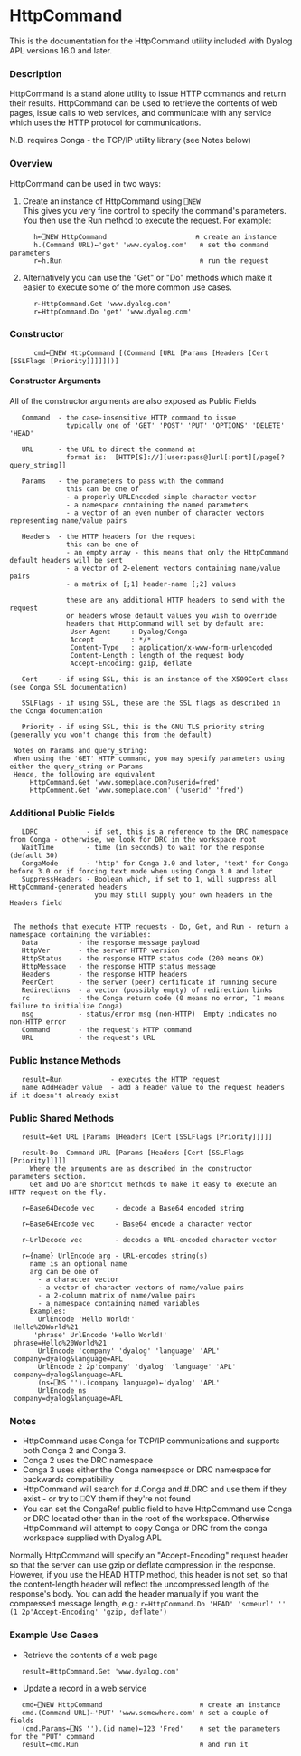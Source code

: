 # HttpCommand

This is the documentation for the HttpCommand utility included with Dyalog APL versions 16.0 and later.


### Description

 HttpCommand is a stand alone utility to issue HTTP commands and return their
 results.  HttpCommand can be used to retrieve the contents of web pages,
 issue calls to web services, and communicate with any service which uses the
 HTTP protocol for communications.

 N.B. requires Conga - the TCP/IP utility library (see Notes below)

### Overview

 HttpCommand can be used in two ways:
   
1. Create an instance of HttpCommand using `⎕NEW`  
This gives you very fine control to specify the command's parameters.  
You then use the Run method to execute the request.  For example:

```APL
      h←⎕NEW HttpCommand                      ⍝ create an instance
      h.(Command URL)←'get' 'www.dyalog.com'   ⍝ set the command parameters
      r←h.Run                                  ⍝ run the request
```
2. Alternatively you can use the "Get" or "Do" methods which make it easier to execute some of the more common use cases.
```APL
      r←HttpCommand.Get 'www.dyalog.com'  
      r←HttpCommand.Do 'get' 'www.dyalog.com'
```
### Constructor

```APL 
      cmd←⎕NEW HttpCommand [(Command [URL [Params [Headers [Cert [SSLFlags [Priority]]]]]])]
```
#### Constructor Arguments

 All of the constructor arguments are also exposed as Public Fields
```
   Command  - the case-insensitive HTTP command to issue
              typically one of 'GET' 'POST' 'PUT' 'OPTIONS' 'DELETE' 'HEAD'

   URL      - the URL to direct the command at
              format is:  [HTTP[S]://][user:pass@]url[:port][/page[?query_string]]

   Params   - the parameters to pass with the command
              this can be one of
              - a properly URLEncoded simple character vector
              - a namespace containing the named parameters
              - a vector of an even number of character vectors representing name/value pairs

   Headers  - the HTTP headers for the request
              this can be one of
              - an empty array - this means that only the HttpCommand default headers will be sent
              - a vector of 2-element vectors containing name/value pairs
              - a matrix of [;1] header-name [;2] values

              these are any additional HTTP headers to send with the request
              or headers whose default values you wish to override
              headers that HttpCommand will set by default are:
               User-Agent     : Dyalog/Conga
               Accept         : */*
               Content-Type   : application/x-www-form-urlencoded
               Content-Length : length of the request body
               Accept-Encoding: gzip, deflate

   Cert     - if using SSL, this is an instance of the X509Cert class (see Conga SSL documentation)

   SSLFlags - if using SSL, these are the SSL flags as described in the Conga documentation

   Priority - if using SSL, this is the GNU TLS priority string (generally you won't change this from the default)

 Notes on Params and query_string:
 When using the 'GET' HTTP command, you may specify parameters using either the query_string or Params
 Hence, the following are equivalent
     HttpCommand.Get 'www.someplace.com?userid=fred'
     HttpComment.Get 'www.someplace.com' ('userid' 'fred')
```
### Additional Public Fields
```
   LDRC            - if set, this is a reference to the DRC namespace from Conga - otherwise, we look for DRC in the workspace root
   WaitTime        - time (in seconds) to wait for the response (default 30)
   CongaMode       - 'http' for Conga 3.0 and later, 'text' for Conga before 3.0 or if forcing text mode when using Conga 3.0 and later
   SuppressHeaders - Boolean which, if set to 1, will suppress all HttpCommand-generated headers
                     you may still supply your own headers in the Headers field


 The methods that execute HTTP requests - Do, Get, and Run - return a namespace containing the variables:
   Data          - the response message payload
   HttpVer       - the server HTTP version
   HttpStatus    - the response HTTP status code (200 means OK)
   HttpMessage   - the response HTTP status message
   Headers       - the response HTTP headers
   PeerCert      - the server (peer) certificate if running secure
   Redirections  - a vector (possibly empty) of redirection links
   rc            - the Conga return code (0 means no error, ¯1 means failure to initialize Conga)
   msg           - status/error msg (non-HTTP)  Empty indicates no non-HTTP error
   Command       - the request's HTTP command
   URL           - the request's URL
```
### Public Instance Methods
```APL
   result←Run            - executes the HTTP request
   name AddHeader value  - add a header value to the request headers if it doesn't already exist
```
### Public Shared Methods
```APL
   result←Get URL [Params [Headers [Cert [SSLFlags [Priority]]]]]

   result←Do  Command URL [Params [Headers [Cert [SSLFlags [Priority]]]]]
     Where the arguments are as described in the constructor parameters section.
     Get and Do are shortcut methods to make it easy to execute an HTTP request on the fly.

   r←Base64Decode vec     - decode a Base64 encoded string

   r←Base64Encode vec     - Base64 encode a character vector

   r←UrlDecode vec        - decodes a URL-encoded character vector

   r←{name} UrlEncode arg - URL-encodes string(s)
     name is an optional name
     arg can be one of
       - a character vector
       - a vector of character vectors of name/value pairs
       - a 2-column matrix of name/value pairs
       - a namespace containing named variables
     Examples:
       UrlEncode 'Hello World!'
 Hello%20World%21
      'phrase' UrlEncode 'Hello World!'
 phrase=Hello%20World%21
       UrlEncode 'company' 'dyalog' 'language' 'APL'
 company=dyalog&language=APL
       UrlEncode 2 2⍴'company' 'dyalog' 'language' 'APL'
 company=dyalog&language=APL
       (ns←⎕NS '').(company language)←'dyalog' 'APL'
       UrlEncode ns
 company=dyalog&language=APL
```
### Notes
 * HttpCommand uses Conga for TCP/IP communications and supports both Conga 2 and Conga 3.  
 * Conga 2 uses the DRC namespace  
 * Conga 3 uses either the Conga namespace or DRC namespace for backwards compatibility  
 * HttpCommand will search for #.Conga and #.DRC and use them if they exist - or try to ⎕CY them if they're not found
 * You can set the CongaRef public field to have HttpCommand use Conga or DRC located other than in the root of the workspace.
 Otherwise HttpCommand will attempt to copy Conga or DRC from the conga workspace supplied with Dyalog APL

 Normally HttpCommand will specify an "Accept-Encoding" request header so that the server can use gzip or deflate compression in the response.
 However, if you use the HEAD HTTP method, this header is not set, so that the content-length header will
   reflect the uncompressed length of the response's body.
   You can add the header manually if you want the compressed message length, e.g.:
   `r←HttpCommand.Do 'HEAD' 'someurl' '' (1 2⍴'Accept-Encoding' 'gzip, deflate')`

### Example Use Cases
* Retrieve the contents of a web page
```APL
   result←HttpCommand.Get 'www.dyalog.com'
```
* Update a record in a web service
```APL
   cmd←⎕NEW HttpCommand                        ⍝ create an instance
   cmd.(Command URL)←'PUT' 'www.somewhere.com' ⍝ set a couple of fields
   (cmd.Params←⎕NS '').(id name)←123 'Fred'    ⍝ set the parameters for the "PUT" command
   result←cmd.Run                              ⍝ and run it
``` 
